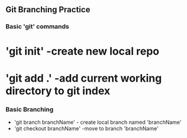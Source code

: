 ## Git Branching Practice

### Basic 'git' commands

# 'git init' -create new local repo
# 'git add .' -add current working directory to git index

### Basic Branching
* 'git branch branchName' - create local branch named 'branchName'
* 'git checkout branchName' -move to branch 'branchName'
